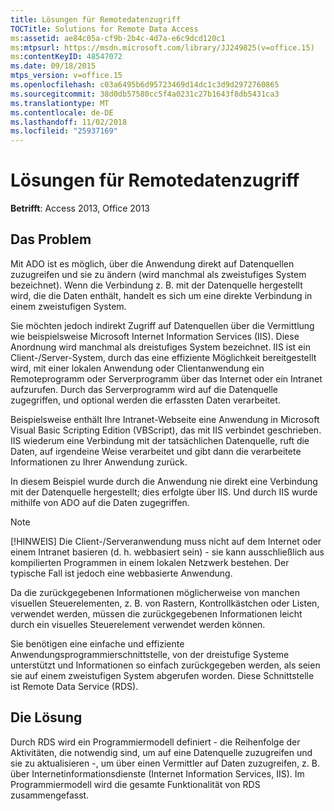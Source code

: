 ```yaml
---
title: Lösungen für Remotedatenzugriff
TOCTitle: Solutions for Remote Data Access
ms:assetid: ae84c05a-cf9b-2b4c-4d7a-e6c9dcd120c1
ms:mtpsurl: https://msdn.microsoft.com/library/JJ249825(v=office.15)
ms:contentKeyID: 48547072
ms.date: 09/18/2015
mtps_version: v=office.15
ms.openlocfilehash: c03a6495b6d95723469d14dc1c3d9d2972760865
ms.sourcegitcommit: 38d0db57580cc5f4a0231c27b1643f8db5431ca3
ms.translationtype: MT
ms.contentlocale: de-DE
ms.lasthandoff: 11/02/2018
ms.locfileid: "25937169"
---
```

# <a name="solutions-for-remote-data-access"></a>Lösungen für Remotedatenzugriff


**Betrifft**: Access 2013, Office 2013

## <a name="the-issue"></a>Das Problem

Mit ADO ist es möglich, über die Anwendung direkt auf Datenquellen zuzugreifen und sie zu ändern (wird manchmal als zweistufiges System bezeichnet). Wenn die Verbindung z. B. mit der Datenquelle hergestellt wird, die die Daten enthält, handelt es sich um eine direkte Verbindung in einem zweistufigen System.

Sie möchten jedoch indirekt Zugriff auf Datenquellen über die Vermittlung wie beispielsweise Microsoft Internet Information Services (IIS). Diese Anordnung wird manchmal als dreistufiges System bezeichnet. IIS ist ein Client-/Server-System, durch das eine effiziente Möglichkeit bereitgestellt wird, mit einer lokalen Anwendung oder Clientanwendung ein Remoteprogramm oder Serverprogramm über das Internet oder ein Intranet aufzurufen. Durch das Serverprogramm wird auf die Datenquelle zugegriffen, und optional werden die erfassten Daten verarbeitet.

Beispielsweise enthält Ihre Intranet-Webseite eine Anwendung in Microsoft Visual Basic Scripting Edition (VBScript), das mit IIS verbindet geschrieben. IIS wiederum eine Verbindung mit der tatsächlichen Datenquelle, ruft die Daten, auf irgendeine Weise verarbeitet und gibt dann die verarbeitete Informationen zu Ihrer Anwendung zurück.

In diesem Beispiel wurde durch die Anwendung nie direkt eine Verbindung mit der Datenquelle hergestellt; dies erfolgte über IIS. Und durch IIS wurde mithilfe von ADO auf die Daten zugegriffen.


> [!NOTE]
> <P>[!HINWEIS] Die Client-/Serveranwendung muss nicht auf dem Internet oder einem Intranet basieren (d. h. webbasiert sein) - sie kann ausschließlich aus kompilierten Programmen in einem lokalen Netzwerk bestehen. Der typische Fall ist jedoch eine webbasierte Anwendung.</P>



Da die zurückgegebenen Informationen möglicherweise von manchen visuellen Steuerelementen, z. B. von Rastern, Kontrollkästchen oder Listen, verwendet werden, müssen die zurückgegebenen Informationen leicht durch ein visuelles Steuerelement verwendet werden können.

Sie benötigen eine einfache und effiziente Anwendungsprogrammierschnittstelle, von der dreistufige Systeme unterstützt und Informationen so einfach zurückgegeben werden, als seien sie auf einem zweistufigen System abgerufen worden. Diese Schnittstelle ist Remote Data Service (RDS).

## <a name="the-solution"></a>Die Lösung

Durch RDS wird ein Programmiermodell definiert - die Reihenfolge der Aktivitäten, die notwendig sind, um auf eine Datenquelle zuzugreifen und sie zu aktualisieren -, um über einen Vermittler auf Daten zuzugreifen, z. B. über Internetinformationsdienste (Internet Information Services, IIS). Im Programmiermodell wird die gesamte Funktionalität von RDS zusammengefasst.

